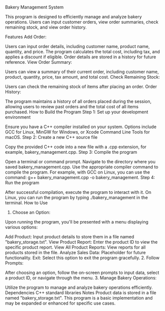 
Bakery Management System

This program is designed to efficiently manage and analyze bakery operations. Users can input customer orders, view order summaries, check remaining stock, and view order history.

Features
Add Order:

Users can input order details, including customer name, product name, quantity, and price. The program calculates the total cost, including tax, and applies a discount if eligible. Order details are stored in a history for future reference.
View Order Summary:

Users can view a summary of their current order, including customer name, product, quantity, price, tax amount, and total cost.
Check Remaining Stock:

Users can check the remaining stock of items after placing an order.
Order History:

The program maintains a history of all orders placed during the session, allowing users to review past orders and the total cost of all items purchased.
How to Build the Program
Step 1: Set up your development environment

Ensure you have a C++ compiler installed on your system. Options include GCC for Linux, MinGW for Windows, or Xcode Command Line Tools for macOS.
Step 2: Create a new C++ source file

Copy the provided C++ code into a new file with a .cpp extension, for example, bakery_management.cpp.
Step 3: Compile the program

Open a terminal or command prompt.
Navigate to the directory where you saved bakery_management.cpp.
Use the appropriate compiler command to compile the program. For example, with GCC on Linux, you can use the command: g++ bakery_management.cpp -o bakery_management.
Step 4: Run the program

After successful compilation, execute the program to interact with it. On Linux, you can run the program by typing ./bakery_management in the terminal.
How to Use
1. Choose an Option:

Upon running the program, you'll be presented with a menu displaying various options:

Add Product: Input product details to store them in a file named "bakery_storage.txt".
View Product Report: Enter the product ID to view the specific product report.
View All Product Reports: View reports for all products stored in the file.
Analyze Sales Data: Placeholder for future functionality.
Exit: Select this option to exit the program gracefully.
2. Follow Prompts:

After choosing an option, follow the on-screen prompts to input data, select a product ID, or navigate through the menu.
3. Manage Bakery Operations:

Utilize the program to manage and analyze bakery operations efficiently.
Dependencies
C++ standard libraries
Notes
Product data is stored in a file named "bakery_storage.txt".
This program is a basic implementation and may be expanded or enhanced for specific use cases.